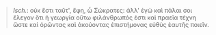 

>  *Isch.*: οὐκ ἔστι ταῦτ', ἔφη, ὦ Σώκρατες: ἀλλ' ἐγὼ καὶ πάλαι σοι ἔλεγον ὅτι ἡ γεωργία οὕτω φιλάνθρωπός ἐστι καὶ πραεῖα τέχνη ὥστε καὶ ὁρῶντας καὶ ἀκούοντας ἐπιστήμονας εὐθὺς ἑαυτῆς ποιεῖν.